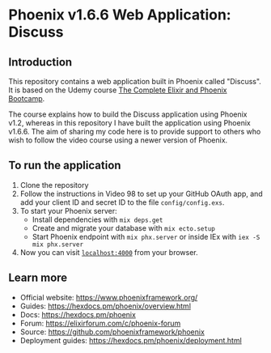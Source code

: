 # Phoenix v1.6.6 Web Application: Discuss

## Introduction
This repository contains a web application built in Phoenix called "Discuss". It is based on the Udemy course [The Complete Elixir and Phoenix Bootcamp](https://www.udemy.com/course/the-complete-elixir-and-phoenix-bootcamp-and-tutorial/). 

The course explains how to build the Discuss application using Phoenix v1.2, whereas in this repository I have built the application using Phoenix v1.6.6. The aim of sharing my code here is to provide support to others who wish to follow the video course using a newer version of Phoenix. 

## To run the application
1. Clone the repository
2. Follow the instructions in Video 98 to set up your GitHub OAuth app, and add your client ID and secret ID to the file `config/config.exs`.
3. To start your Phoenix server:
    * Install dependencies with `mix deps.get`
    * Create and migrate your database with `mix ecto.setup`
    * Start Phoenix endpoint with `mix phx.server` or inside IEx with `iex -S mix phx.server`
4. Now you can visit [`localhost:4000`](http://localhost:4000) from your browser.

## Learn more

  * Official website: https://www.phoenixframework.org/
  * Guides: https://hexdocs.pm/phoenix/overview.html
  * Docs: https://hexdocs.pm/phoenix
  * Forum: https://elixirforum.com/c/phoenix-forum
  * Source: https://github.com/phoenixframework/phoenix
  * Deployment guides: https://hexdocs.pm/phoenix/deployment.html 
